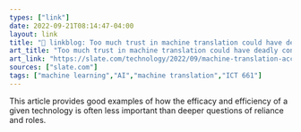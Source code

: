 ```yaml
---
types: ["link"]
date: 2022-09-21T08:14:47-04:00
layout: link
title: "🔗 linkblog: Too much trust in machine translation could have deadly consequences.'"
art_title: "Too much trust in machine translation could have deadly consequences."
art_link: "https://slate.com/technology/2022/09/machine-translation-accuracy-government-danger.html?via=rss"
sources: ["slate.com"]
tags: ["machine learning","AI","machine translation","ICT 661"]
---
```

This article provides good examples of how the efficacy and efficiency of a given technology is often less important than deeper questions of reliance and roles.
 
